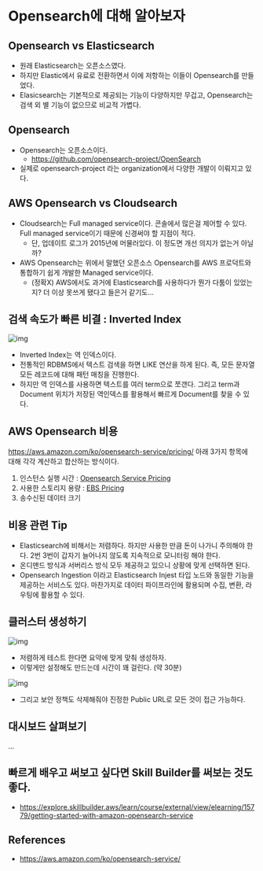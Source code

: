# Opensearch에 대해 알아보자

## Opensearch vs Elasticsearch
- 원래 Elasticsearch는 오픈소스였다.
- 하지만 Elastic에서 유료로 전환하면서 이에 저항하는 이들이 Opensearch를 만들었다.
- Elasicsearch는 기본적으로 제공되는 기능이 다양하지만 무겁고, Opensearch는 검색 외 별 기능이 없으므로 비교적 가볍다.

## Opensearch
- Opensearch는 오픈소스이다.
  - https://github.com/opensearch-project/OpenSearch
- 실제로 opensearch-project 라는 organization에서 다양한 개발이 이뤄지고 있다.

## AWS Opensearch vs Cloudsearch
- Cloudsearch는 Full managed service이다. 콘솔에서 많은걸 제어할 수 있다. Full managed service이기 때문에 신경써야 할 지점이 적다.
  - 단, 업데이트 로그가 2015년에 머물러있다. 이 정도면 개선 의지가 없는거 아닐까?
- AWS Opensearch는 위에서 말했던 오픈소스 Opensearch를 AWS 프로덕트와 통합하기 쉽게 개발한 Managed service이다.
  - (정확X) AWS에서도 과거에 Elasticsearch를 사용하다가 뭔가 다툼이 있었는지? 더 이상 못쓰게 됐다고 들은거 같기도...

## 검색 속도가 빠른 비결 : Inverted Index

![img](https://hudi.blog/static/d5f59c10396eeae90e51e3f647799b4c/ca1dc/inverted-index.png)
- Inverted Index는 역 인덱스이다.
- 전통적인 RDBMS에서 텍스트 검색을 하면 LIKE 연산을 하게 된다. 즉, 모든 문자열 모든 레코드에 대해 패턴 매칭을 진행한다.
- 하지만 역 인덱스를 사용하면 텍스트를 여러 term으로 쪼갠다. 그리고 term과 Document 위치가 저장된 역인덱스를 활용해서 빠르게 Document를 찾을 수 있다.

## AWS Opensearch 비용

https://aws.amazon.com/ko/opensearch-service/pricing/
아래 3가지 항목에 대해 각각 계산하고 합산하는 방식이다.
1. 인스턴스 실행 시간 : [Opensearch Service Pricing](https://aws.amazon.com/ko/opensearch-service/pricing/)
2. 사용한 스토리지 용량 : [EBS Pricing](https://aws.amazon.com/ko/ebs/pricing/)
3. 송수신된 데이터 크기

## 비용 관련 Tip

- Elasticsearch에 비해서는 저렴하다. 하지만 사용한 만큼 돈이 나가니 주의해야 한다. 2번 3번이 갑자기 늘어나지 않도록 지속적으로 모니터링 해야 한다.
- 온디맨드 방식과 서버리스 방식 모두 제공하고 있으니 상황에 맞게 선택하면 된다.
- Opensearch Ingestion 이라고 Elasticsearch Injest 타입 노드와 동일한 기능을 제공하는 서비스도 있다. 마찬가지로 데이터 파이프라인에 활용되며 수집, 변환, 라우팅에 활용할 수 있다.

## 클러스터 생성하기

![img](https://github.com/JinseongHwang/til/assets/52629158/ba12d5cd-fb86-408d-98d0-759e97ebb597)
- 저렴하게 테스트 한다면 요약에 맞게 맞춰 생성하자.
- 이렇게만 설정해도 만드는데 시간이 꽤 걸린다. (약 30분)

![img](https://github.com/JinseongHwang/til/assets/52629158/46b637c1-27b5-458f-843f-3a6b24618e1b)
- 그리고 보안 정책도 삭제해줘야 진정한 Public URL로 모든 것이 접근 가능하다.

## 대시보드 살펴보기

...


## 빠르게 배우고 써보고 싶다면 Skill Builder를 써보는 것도 좋다.

- https://explore.skillbuilder.aws/learn/course/external/view/elearning/15779/getting-started-with-amazon-opensearch-service

## References

- https://aws.amazon.com/ko/opensearch-service/